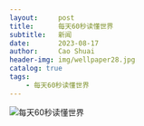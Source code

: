 ```yaml
---
layout:     post
title:      每天60秒读懂世界
subtitle:   新闻
date:       2023-08-17
author:     Cao Shuai
header-img: img/wellpaper28.jpg
catalog: true
tags:
    - 每天60秒读懂世界
---
```


![每天60秒读懂世界](http://bjb.yunwj.top/php/tp/60.jpg)